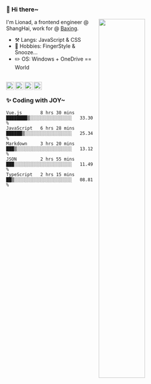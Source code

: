 ### 👋 Hi there~

[<img align="right" width="50%" src="https://github-readme-stats.vercel.app/api?username=Lionad-Morotar&show_icons=true">](https://metrics.lecoq.io/ouuan?template=classic)

I'm Lionad, a frontend engineer @ ShangHai, work for @ [Baxing](https://github.com/baixing).

- ⚒️ Langs: JavaScript & CSS
- 🎨 Hobbies: FingerStyle & Snooze...
- ✏️ OS: Windows + OneDrive == World

<br />

<a href="https://www.lionad.art">
  <img align="left" alt="lionad-art" width="22px" src="https://cdn.jsdelivr.net/npm/simple-icons@3.1.0/icons/wordpress.svg" />
</a>
<a href="#1806234223">
  <img align="left" alt="1806234223" width="22px" src="https://cdn.jsdelivr.net/npm/simple-icons@3.1.0/icons/tencentqq.svg" />
</a>
<a href="https://www.zhihu.com/people/Lionad">
  <img align="left" alt="132yse" width="22px" src="https://cdn.jsdelivr.net/npm/simple-icons@3.1.0/icons/zhihu.svg" />
</a>
<a href="https://github.com/Lionad-Morotar">
  <img align="left" alt="yisar" width="22px" src="https://cdn.jsdelivr.net/npm/simple-icons@3.1.0/icons/github.svg" />
</a>

<br />

### ✨ Coding with JOY~

<!--START_SECTION:waka-->
```text
Vue.js       8 hrs 30 mins   ████████▒░░░░░░░░░░░░░░░░   33.30 % 
JavaScript   6 hrs 28 mins   ██████▒░░░░░░░░░░░░░░░░░░   25.34 % 
Markdown     3 hrs 20 mins   ███▒░░░░░░░░░░░░░░░░░░░░░   13.12 % 
JSON         2 hrs 55 mins   ███░░░░░░░░░░░░░░░░░░░░░░   11.49 % 
TypeScript   2 hrs 15 mins   ██▒░░░░░░░░░░░░░░░░░░░░░░   08.81 % 
```
<!--END_SECTION:waka-->
